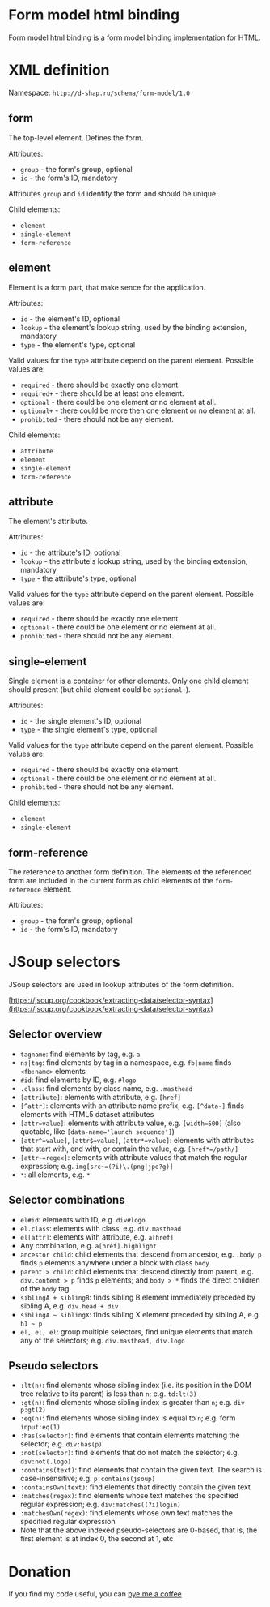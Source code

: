 Form model html binding
=======================
Form model html binding is a form model binding implementation for HTML.

XML definition
==============
Namespace: ```http://d-shap.ru/schema/form-model/1.0```

form
----
The top-level element. Defines the form.

Attributes:
* ```group``` - the form's group, optional
* ```id``` - the form's ID, mandatory

Attributes ```group``` and ```id``` identify the form and should be unique.

Child elements:
* ```element```
* ```single-element```
* ```form-reference```

element
-------
Element is a form part, that make sence for the application.

Attributes:
* ```id``` - the element's ID, optional
* ```lookup``` - the element's lookup string, used by the binding extension, mandatory
* ```type``` - the element's type, optional

Valid values for the ```type``` attribute depend on the parent element.
Possible values are:
* ```required``` - there should be exactly one element.
* ```required+``` - there should be at least one element.
* ```optional``` - there could be one element or no element at all.
* ```optional+``` - there could be more then one element or no element at all.
* ```prohibited``` - there should not be any element.

Child elements:
* ```attribute```
* ```element```
* ```single-element```
* ```form-reference```

attribute
---------
The element's attribute.

Attributes:
* ```id``` - the attribute's ID, optional
* ```lookup``` - the attribute's lookup string, used by the binding extension, mandatory
* ```type``` - the attribute's type, optional

Valid values for the ```type``` attribute depend on the parent element.
Possible values are:
* ```required``` - there should be exactly one element.
* ```optional``` - there could be one element or no element at all.
* ```prohibited``` - there should not be any element.

single-element
--------------
Single element is a container for other elements.
Only one child element should present (but child element could be ```optional+```).

Attributes:
* ```id``` - the single element's ID, optional
* ```type``` - the single element's type, optional

Valid values for the ```type``` attribute depend on the parent element.
Possible values are:
* ```required``` - there should be exactly one element.
* ```optional``` - there could be one element or no element at all.
* ```prohibited``` - there should not be any element.

Child elements:
* ```element```
* ```single-element```

form-reference
--------------
The reference to another form definition.
The elements of the referenced form are included in the current form as child elements of the ```form-reference``` element.

Attributes:
* ```group``` - the form's group, optional
* ```id``` - the form's ID, mandatory

JSoup selectors
===============
JSoup selectors are used in lookup attributes of the form definition.

[https://jsoup.org/cookbook/extracting-data/selector-syntax](https://jsoup.org/cookbook/extracting-data/selector-syntax)

Selector overview
-----------------
* `tagname`: find elements by tag, e.g. `a`
* `ns|tag`: find elements by tag in a namespace, e.g. `fb|name` finds `<fb:name>` elements
* `#id`: find elements by ID, e.g. `#logo`
* `.class`: find elements by class name, e.g. `.masthead`
* `[attribute]`: elements with attribute, e.g. `[href]`
* `[^attr]`: elements with an attribute name prefix, e.g. `[^data-]` finds elements with HTML5 dataset attributes
* `[attr=value]`: elements with attribute value, e.g. `[width=500]` (also quotable, like `[data-name='launch sequence']`)
* `[attr^=value]`, `[attr$=value]`, `[attr*=value]`: elements with attributes that start with, end with, or contain the value, e.g. `[href*=/path/]`
* `[attr~=regex]`: elements with attribute values that match the regular expression; e.g. `img[src~=(?i)\.(png|jpe?g)]`
* `*`: all elements, e.g. `*`

Selector combinations
---------------------
* `el#id`: elements with ID, e.g. `div#logo`
* `el.class`: elements with class, e.g. `div.masthead`
* `el[attr]`: elements with attribute, e.g. `a[href]`
* Any combination, e.g. `a[href].highlight`
* `ancestor child`: child elements that descend from ancestor, e.g. `.body p` finds `p` elements anywhere under a block with class `body`
* `parent > child`: child elements that descend directly from parent, e.g. `div.content > p` finds `p` elements; and `body > *` finds the direct children of the `body` tag
* `siblingA + siblingB`: finds sibling B element immediately preceded by sibling A, e.g. `div.head + div`
* `siblingA ~ siblingX`: finds sibling X element preceded by sibling A, e.g. `h1 ~ p`
* `el, el, el`: group multiple selectors, find unique elements that match any of the selectors; e.g. `div.masthead, div.logo`

Pseudo selectors
----------------
* `:lt(n)`: find elements whose sibling index (i.e. its position in the DOM tree relative to its parent) is less than `n`; e.g. `td:lt(3)`
* `:gt(n)`: find elements whose sibling index is greater than `n`; e.g. `div p:gt(2)`
* `:eq(n)`: find elements whose sibling index is equal to `n`; e.g. form `input:eq(1)`
* `:has(selector)`: find elements that contain elements matching the selector; e.g. `div:has(p)`
* `:not(selector)`: find elements that do not match the selector; e.g. `div:not(.logo)`
* `:contains(text)`: find elements that contain the given text. The search is case-insensitive; e.g. `p:contains(jsoup)`
* `:containsOwn(text)`: find elements that directly contain the given text
* `:matches(regex)`: find elements whose text matches the specified regular expression; e.g. `div:matches((?i)login)`
* `:matchesOwn(regex)`: find elements whose own text matches the specified regular expression
* Note that the above indexed pseudo-selectors are 0-based, that is, the first element is at index 0, the second at 1, etc

Donation
========
If you find my code useful, you can [bye me a coffee](https://www.paypal.me/dshapovalov)
